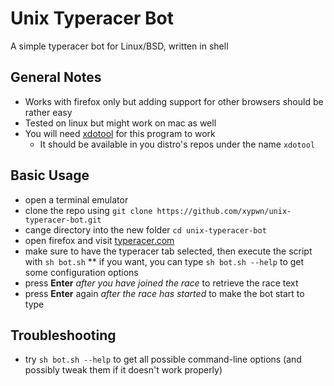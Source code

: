 # Unix Typeracer Bot
A simple typeracer bot for Linux/BSD, written in shell
## General Notes
* Works with firefox only but adding support for other browsers should be rather easy
* Tested on linux but might work on mac as well
* You will need [xdotool](https://github.com/jordansissel/xdotool) for this program to work
  * It should be available in you distro's repos under the name `xdotool`
## Basic Usage
* open a terminal emulator
* clone the repo using `git clone https://github.com/xypwn/unix-typeracer-bot.git`
* cange directory into the new folder `cd unix-typeracer-bot`
* open firefox and visit [typeracer.com](https://play.typeracer.com)
* make sure to have the typeracer tab selected, then execute the script with `sh bot.sh`
  ** if you want, you can type `sh bot.sh --help` to get some configuration options
* press **Enter** _after you have joined the race_ to retrieve the race text
* press **Enter** again _after the race has started_ to make the bot start to type
## Troubleshooting
* try `sh bot.sh --help` to get all possible command-line options (and possibly tweak them if it doesn't work properly)
